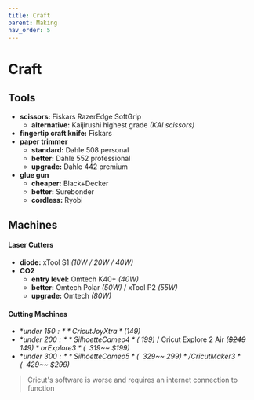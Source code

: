 ```yaml
---
title: Craft
parent: Making
nav_order: 5
---
```

# Craft

## Tools

- **scissors:** Fiskars RazerEdge SoftGrip
	- **alternative:** Kaijirushi highest grade *(KAI scissors)*
- **fingertip craft knife:** Fiskars
- **paper trimmer**
	- **standard:** Dahle 508 personal
	- **better:** Dahle 552 professional
	- **upgrade:** Dahle 442 premium
- **glue gun**
	- **cheaper:** Black+Decker
	- **better:** Surebonder
	- **cordless:** Ryobi

## Machines

#### Laser Cutters

- **diode:** xTool S1 *(10W / 20W / 40W)*
- **CO2**
	- **entry level:** Omtech K40+ *(40W)*
	- **better:** Omtech Polar *(50W)* / xTool P2 *(55W)*
	- **upgrade:** Omtech *(80W)*

#### Cutting Machines

- **under $150:** Cricut Joy Xtra *($149)*
- **under $200:** Silhoette Cameo 4 *(~$199)* / Cricut Explore 2 Air *(~~$249~~ $149)* or Explore 3 *(~~$319~~ $199)*
- **under $300:** Silhoette Cameo 5 *(~~$329~~ $299)* / Cricut Maker 3  *(~~$429~~ $299)*

> Cricut's software is worse and requires an internet connection to function
